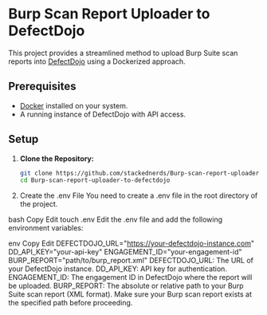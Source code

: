 # Burp Scan Report Uploader to DefectDojo

This project provides a streamlined method to upload Burp Suite scan reports into [DefectDojo](https://github.com/DefectDojo/django-DefectDojo) using a Dockerized approach.

## Prerequisites

- [Docker](https://www.docker.com/) installed on your system.
- A running instance of DefectDojo with API access.

## Setup

1. **Clone the Repository:**

   ```bash
   git clone https://github.com/stackednerds/Burp-scan-report-uploader-to-defectdojo.git
   cd Burp-scan-report-uploader-to-defectdojo

2. Create the .env File
You need to create a .env file in the root directory of the project.

bash
Copy
Edit
touch .env
Edit the .env file and add the following environment variables:

env
Copy
Edit
DEFECTDOJO_URL="https://your-defectdojo-instance.com"
DD_API_KEY="your-api-key"
ENGAGEMENT_ID="your-engagement-id"
BURP_REPORT="path/to/burp_report.xml"
DEFECTDOJO_URL: The URL of your DefectDojo instance.
DD_API_KEY: API key for authentication.
ENGAGEMENT_ID: The engagement ID in DefectDojo where the report will be uploaded.
BURP_REPORT: The absolute or relative path to your Burp Suite scan report (XML format).
Make sure your Burp scan report exists at the specified path before proceeding.

